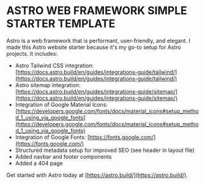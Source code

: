 # ASTRO WEB FRAMEWORK SIMPLE STARTER TEMPLATE

Astro is a web framework that is performant, user-friendly, and elegant. I made this Astro website starter because it's my go-to setup for Astro projects. It includes:

- Astro Tailwind CSS integration: [https://docs.astro.build/en/guides/integrations-guide/tailwind/](https://docs.astro.build/en/guides/integrations-guide/tailwind/)
- Astro sitemap integration: [https://docs.astro.build/en/guides/integrations-guide/sitemap/](https://docs.astro.build/en/guides/integrations-guide/sitemap/)
- Integration of Google Material Icons: [https://developers.google.com/fonts/docs/material_icons#setup_method_1_using_via_google_fonts](https://developers.google.com/fonts/docs/material_icons#setup_method_1_using_via_google_fonts)
- Integration of Google Fonts: [https://fonts.google.com/](https://fonts.google.com/)
- Structured metadata setup for improved SEO (see header in layout file)
- Added navbar and footer components
- Added a 404 page

Get started with Astro today at [https://astro.build/](https://astro.build/).

